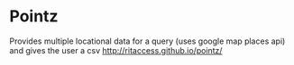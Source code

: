 Pointz
======

Provides multiple locational data for a query (uses google map places api) and gives the user a csv
http://ritaccess.github.io/pointz/
